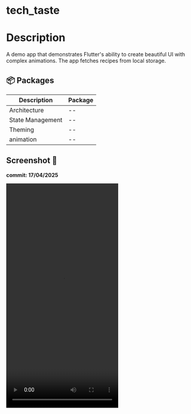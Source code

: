 # tech_taste

# Description
A demo app that demonstrates Flutter's ability to create beautiful UI with complex animations.
The app fetches recipes from local storage.

## 📦 Packages 
| Description    |   Package |
| ---------| -------|
| Architecture | --
| State Management |  --
| Theming | --
| animation | --

## Screenshot 📸


**commit: 17/04/2025**



<td><video src="https://github.com/user-attachments/assets/a4200842-d4fa-4797-8145-75607bf2e7e8" height="600" width="300"></td>








